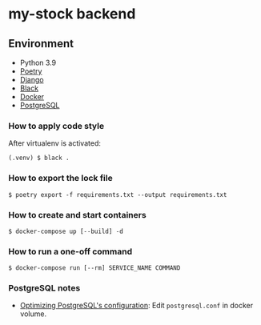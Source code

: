 # my-stock backend

## Environment
* Python 3.9
* [Poetry](https://python-poetry.org/)
* [Django](https://www.djangoproject.com/)
* [Black](https://black.readthedocs.io/en/stable/)
* [Docker](https://www.docker.com/)
* [PostgreSQL](https://www.postgresql.org/)

### How to apply code style
After virtualenv is activated:
```shell
(.venv) $ black .
```

### How to export the lock file
```shell
$ poetry export -f requirements.txt --output requirements.txt
```

### How to create and start containers
```shell
$ docker-compose up [--build] -d
```

### How to run a one-off command
```shell
$ docker-compose run [--rm] SERVICE_NAME COMMAND
```

### PostgreSQL notes
* [Optimizing PostgreSQL's configuration](https://docs.djangoproject.com/en/3.2/ref/databases/#optimizing-postgresql-s-configuration): Edit `postgresql.conf` in docker volume.
